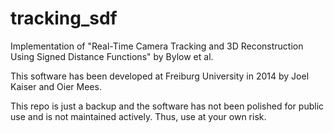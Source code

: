 # tracking_sdf
Implementation of "Real-Time Camera Tracking and 3D Reconstruction Using Signed Distance Functions" by Bylow et al.

This software has been developed at Freiburg University in 2014 by Joel Kaiser and Oier Mees.

This repo is just a backup and the software has not been polished for public use and is not maintained actively. Thus, use at your own risk.
